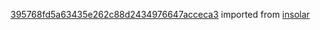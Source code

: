 [395768fd5a63435e262c88d2434976647acceca3](https://github.com/insolar/insolar/commit/395768fd5a63435e262c88d2434976647acceca3) imported from [insolar](https://github.com/insolar/insolar)
